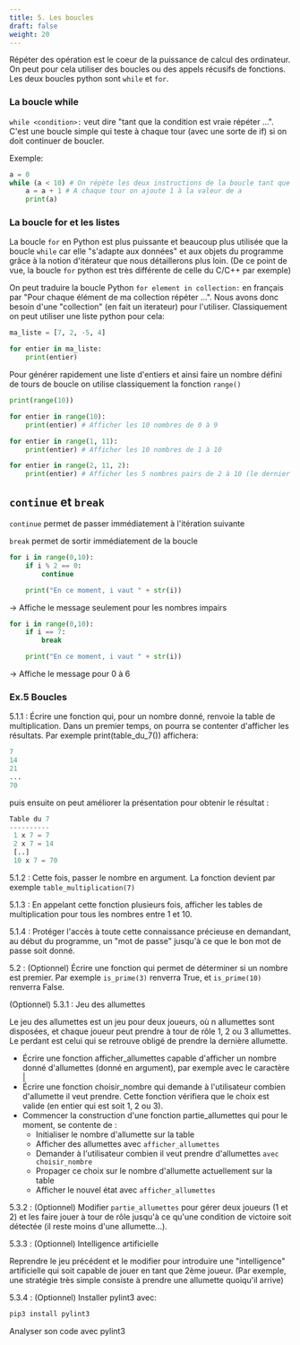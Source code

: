 ```yaml
---
title: 5. Les boucles
draft: false
weight: 20
---
```



Répéter des opération est le coeur de la puissance de calcul des ordinateur. On peut pour cela utiliser des boucles ou des appels récusifs de fonctions. Les deux boucles python sont `while` et `for`.

### La boucle while

`while <condition>:` veut dire "tant que la condition est vraie répéter ...". C'est une boucle simple qui teste à chaque tour (avec une sorte de if) si on doit continuer de boucler.

Exemple:

```python
a = 0
while (a < 10) # On répète les deux instructions de la boucle tant que a est inférieur à 7
    a = a + 1 # A chaque tour on ajoute 1 à la valeur de a
    print(a)
```

### La boucle for et les listes

<!-- TODO partie iterateur -->
La boucle `for` en Python est plus puissante et beaucoup plus utilisée que la boucle `while` car elle "s'adapte aux données" et aux objets du programme grâce à la notion d'itérateur que nous détaillerons plus loin. (De ce point de vue, la boucle `for` python est très différente de celle du C/C++ par exemple)

On peut traduire la boucle Python `for element in collection:` en français par "Pour chaque élément de ma collection répéter ...". Nous avons donc besoin d'une "collection" (en fait un iterateur) pour l'utiliser. Classiquement on peut utiliser une liste python pour cela:

```python
ma_liste = [7, 2, -5, 4]

for entier in ma_liste:
    print(entier)
```

Pour générer rapidement une liste  d'entiers et ainsi faire un nombre défini de tours de boucle on utilise classiquement la fonction `range()`

```python
print(range(10))

for entier in range(10):
    print(entier) # Afficher les 10 nombres de 0 à 9
```

```python
for entier in range(1, 11):
    print(entier) # Afficher les 10 nombres de 1 à 10
```

```python
for entier in range(2, 11, 2):
    print(entier) # Afficher les 5 nombres pairs de 2 à 10 (le dernier paramètre indique d'avancer de 2 en 2)
```


## `continue` et `break`

`continue` permet de passer immédiatement à l'itération suivante

`break` permet de sortir immédiatement de la boucle


```python
for i in range(0,10):
    if i % 2 == 0:
        continue

    print("En ce moment, i vaut " + str(i))
```

-> Affiche le message seulement pour les nombres impairs


```python
for i in range(0,10):
    if i == 7:
        break

    print("En ce moment, i vaut " + str(i))
```

-> Affiche le message pour 0 à 6

### Ex.5 Boucles

5.1.1 : Écrire une fonction qui, pour un nombre donné, renvoie la table de multiplication. Dans un premier temps, on pourra se contenter d'afficher les résultats. Par exemple print(table_du_7()) affichera:

```python
7
14
21
...
70
```

puis ensuite on peut améliorer la présentation pour obtenir le résultat :

```python
Table du 7
----------
 1 x 7 = 7
 2 x 7 = 14
 [..]
 10 x 7 = 70
 ```

5.1.2 : Cette fois, passer le nombre en argument. La fonction devient par exemple `table_multiplication(7)`

5.1.3 : En appelant cette fonction plusieurs fois, afficher les tables de multiplication pour tous les nombres entre 1 et 10.

5.1.4 : Protéger l'accès à toute cette connaissance précieuse en demandant, au début du programme, un "mot de passe" jusqu'à ce que le bon mot de passe soit donné.

5.2 : (Optionnel) Écrire une fonction qui permet de déterminer si un nombre est premier. Par exemple `is_prime(3)` renverra True, et `is_prime(10)` renverra False.

(Optionnel)
5.3.1 : Jeu des allumettes

Le jeu des allumettes est un jeu pour deux joueurs, où n allumettes sont disposées, et chaque joueur peut prendre à tour de rôle 1, 2 ou 3 allumettes. Le perdant est celui qui se retrouve obligé de prendre la dernière allumette.


- Écrire une fonction afficher_allumettes capable d'afficher un nombre donné d'allumettes (donné en argument), par exemple avec le caractère |
- Écrire une fonction choisir_nombre qui demande à l'utilisateur combien d'allumette il veut prendre. Cette fonction vérifiera que le choix est valide (en entier qui est soit 1, 2 ou 3).
- Commencer la construction d'une fonction partie_allumettes qui pour le moment, se contente de :
    - Initialiser le nombre d'allumette sur la table
    - Afficher des allumettes avec `afficher_allumettes`
    - Demander à l'utilisateur combien il veut prendre d'allumettes `avec choisir_nombre`
    - Propager ce choix sur le nombre d'allumette actuellement sur la table
    - Afficher le nouvel état avec `afficher_allumettes`

5.3.2 : (Optionnel) Modifier `partie_allumettes` pour gérer deux joueurs (1 et 2) et les faire jouer à tour de rôle jusqu'à ce qu'une condition de victoire soit détectée (il reste moins d'une allumette...).

5.3.3 : (Optionnel) Intelligence artificielle

Reprendre le jeu précédent et le modifier pour introduire une "intelligence" artificielle qui soit capable de jouer en tant que 2ème joueur. (Par exemple, une stratégie très simple consiste à prendre une allumette quoiqu'il arrive)

5.3.4 : (Optionnel)
Installer pylint3 avec:
```bash
pip3 install pylint3
```
Analyser son code avec pylint3
